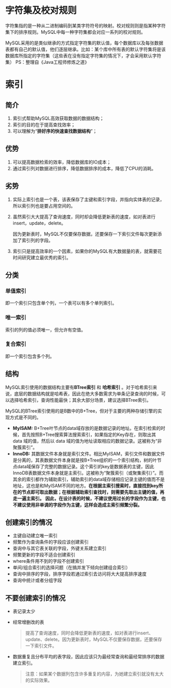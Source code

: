 # 字符集及校对规则

字符集指的是一种从二进制编码到某类字符符号的映射。校对规则则是指某种字符集下的排序规则。MySQL中每一种字符集都会对应一系列的校对规则。

MySQL采用的是类似继承的方式指定字符集的默认值，每个数据库以及每张数据表都有自己的默认值，他们逐层继承。比如：某个库中所有表的默认字符集将是该数据库所指定的字符集（这些表在没有指定字符集的情况下，才会采用默认字符集） PS：整理自《Java工程师修炼之道》

# 索引

## 简介

1. 索引式帮助MySQL高效获取数据的数据结构；
2. 索引的目的在于提高查找效率；
3. 可以理解为“**排好序的快速查找数据结构**”；

## 优势

1. 可以提高数据检索的效率，降低数据库的IO成本；
2. 通过索引列对数据进行排序，降低数据排序的成本，降低了CPU的消耗。

## 劣势

1. 实际上索引也是一个表，该表保存了主键和索引字段，并指向实体表的记录，所以索引列也是要占用空间的。

2. 虽然索引大大提高了查询速度，同时却会降低更新表的速度，如对表进行insert，update，delete。

   因为更新表时，MySQL不仅要保存数据，还要保存一下索引文件每次更新添加了索引列的字段。

3. 索引只是提高效率的一个因素，如果你的MySQL有大数据量的表，就需要花时间研究建立最优秀的索引。

## 分类

### 单值索引

即一个索引只包含单个列，一个表可以有多个单列索引。

### 唯一索引

索引的列的值必须唯一，但允许有空值。

### 复合索引

即一个索引包含多个列。

## 结构

MySQL索引使用的数据结构主要有**BTree索引** 和 **哈希索引** 。对于哈希索引来说，底层的数据结构就是哈希表，因此在绝大多数需求为单条记录查询的时候，可以选择哈希索引，查询性能最快；其余大部分场景，建议选择BTree索引。

MySQL的BTree索引使用的是B数中的B+Tree，但对于主要的两种存储引擎的实现方式是不同的。

- **MyISAM:** B+Tree叶节点的data域存放的是数据记录的地址。在索引检索的时候，首先按照B+Tree搜索算法搜索索引，如果指定的Key存在，则取出其 data 域的值，然后以 data 域的值为地址读取相应的数据记录。这被称为“非聚簇索引”。
- **InnoDB:** 其数据文件本身就是索引文件。相比MyISAM，索引文件和数据文件是分离的，其表数据文件本身就是按B+Tree组织的一个索引结构，树的叶节点data域保存了完整的数据记录。这个索引的key是数据表的主键，因此InnoDB表数据文件本身就是主索引。这被称为“聚簇索引（或聚集索引）”。而其余的索引都作为辅助索引，辅助索引的data域存储相应记录主键的值而不是地址，这也是和MyISAM不同的地方。**在根据主索引搜索时，直接找到key所在的节点即可取出数据；在根据辅助索引查找时，则需要先取出主键的值，再走一遍主索引。** **因此，在设计表的时候，不建议使用过长的字段作为主键，也不建议使用非单调的字段作为主键，这样会造成主索引频繁分裂。**

## 创建索引的情况

* 主键自动建立唯一索引
* 频繁作为查询条件的字段应该创建索引
* 查询中与其它表关联的字段，外键关系建立索引
* 频繁更新的字段不适合创建索引
* where条件用不到的字段不创建索引
* 单间/组合索引的选择问题（在搞并发下倾向创建组合索引）
* 查询中排序的字段，排序字段若通过索引去访问将大大提高排序速度
* 查询中统计或者分组字段

## 不要创建索引的情况

* 表记录太少

* 经常增删改的表

  > 提高了查询速度，同时会降低更新表的速度，如对表进行insert、update、delete。因为更新表时，MySQL不仅要保存数据，还要保存一下索引文件。

* 数据重复且分布平均的表字段，因此应该只为最经常查询和最经常排序的数据建立索引。

  > 注意：如果某个数据列包含许多重复的内容，为她建立索引就没有太大的实际效果。

